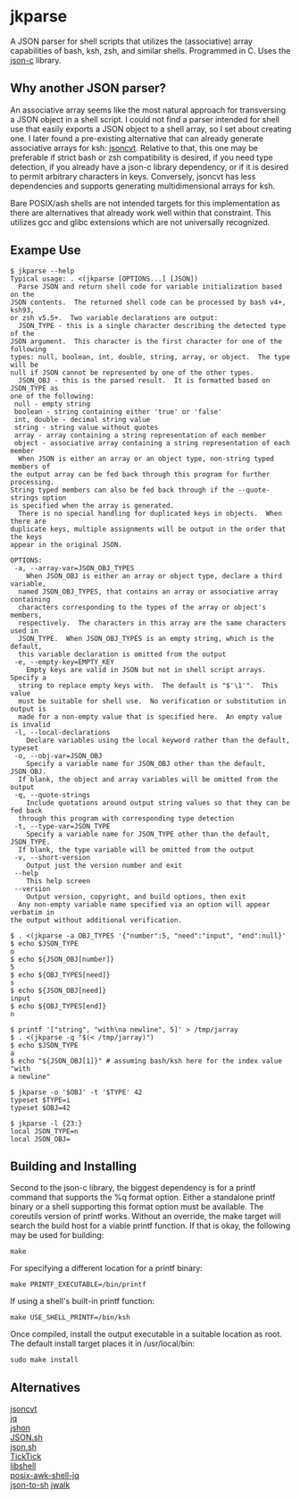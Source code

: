 jkparse
=======

A JSON parser for shell scripts that utilizes the (associative) array
capabilities of bash, ksh, zsh, and similar shells.  Programmed in C.
Uses the [json-c](https://github.com/json-c/json-c/wiki) library.


Why another JSON parser?
------------------------

An associative array seems like the most natural approach for
transversing a JSON object in a shell script.  I could not find a parser
intended for shell use that easily exports a JSON object to a shell
array, so I set about creating one.  I later found a pre-existing
alternative that can already generate associative arrays for ksh: 
[jsoncvt](https://github.com/krz8/jsoncvt).  Relative to that, this one
may be preferable if strict bash or zsh compatibility is desired, if you
need type detection, if you already have a json-c library dependency, or
if it is desired to permit arbitrary characters in keys.  Conversely,
jsoncvt has less dependencies and supports generating multidimensional
arrays for ksh.  
  
Bare POSIX/ash shells are not intended targets for this implementation
as there are alternatives that already work well within that constraint.
This utilizes gcc and glibc extensions which are not universally
recognized.  


Exampe Use
----------

	$ jkparse --help
	Typical usage: . <(jkparse [OPTIONS...] [JSON])
	  Parse JSON and return shell code for variable initialization based on the
	JSON contents.  The returned shell code can be processed by bash v4+, ksh93,
	or zsh v5.5+.  Two variable declarations are output:
	  JSON_TYPE - this is a single character describing the detected type of the
	JSON argument.  This character is the first character for one of the following
	types: null, boolean, int, double, string, array, or object.  The type will be
	null if JSON cannot be represented by one of the other types.
	  JSON_OBJ - this is the parsed result.  It is formatted based on JSON_TYPE as
	one of the following:
	 null - empty string
	 boolean - string containing either 'true' or 'false'
	 int, double - decimal string value
	 string - string value without quotes
	 array - array containing a string representation of each member
	 object - associative array containing a string representation of each member
	  When JSON is either an array or an object type, non-string typed members of
	the output array can be fed back through this program for further processing.
	String typed members can also be fed back through if the --quote-strings option
	is specified when the array is generated.
	  There is no special handling for duplicated keys in objects.  When there are
	duplicate keys, multiple assignments will be output in the order that the keys
	appear in the original JSON.

	OPTIONS:
	 -a, --array-var=JSON_OBJ_TYPES
	    When JSON_OBJ is either an array or object type, declare a third variable,
	  named JSON_OBJ_TYPES, that contains an array or associative array containing
	  characters corresponding to the types of the array or object's members,
	  respectively.  The characters in this array are the same characters used in
	  JSON_TYPE.  When JSON_OBJ_TYPES is an empty string, which is the default,
	  this variable declaration is omitted from the output
	 -e, --empty-key=EMPTY_KEY
	    Empty keys are valid in JSON but not in shell script arrays.  Specify a
	  string to replace empty keys with.  The default is "$'\1'".  This value
	  must be suitable for shell use.  No verification or substitution in output is
	  made for a non-empty value that is specified here.  An empty value is invalid
	 -l, --local-declarations
	    Declare variables using the local keyword rather than the default, typeset
	 -o, --obj-var=JSON_OBJ
	    Specify a variable name for JSON_OBJ other than the default, JSON_OBJ.
	  If blank, the object and array variables will be omitted from the output
	 -q, --quote-strings
	    Include quotations around output string values so that they can be fed back
	  through this program with corresponding type detection
	 -t, --type-var=JSON_TYPE
	    Specify a variable name for JSON_TYPE other than the default, JSON_TYPE.
	  If blank, the type variable will be omitted from the output
	 -v, --short-version
	    Output just the version number and exit
	 --help
	    This help screen
	 --version
	    Output version, copyright, and build options, then exit
	  Any non-empty variable name specified via an option will appear verbatim in
	the output without additional verification.

	$ . <(jkparse -a OBJ_TYPES '{"number":5, "need":"input", "end":null}'
	$ echo $JSON_TYPE
	o
	$ echo ${JSON_OBJ[number]}
	5
	$ echo ${OBJ_TYPES[need]}
	s
	$ echo ${JSON_OBJ[need]}
	input
	$ echo ${OBJ_TYPES[end]}
	n

	$ printf '["string", "with\na newline", 5]' > /tmp/jarray
	$ . <(jkparse -q "$(< /tmp/jarray)")
	$ echo $JSON_TYPE
	a
	$ echo "${JSON_OBJ[1]}" # assuming bash/ksh here for the index value
	"with
	a newline"
	
	$ jkparse -o '$OBJ' -t '$TYPE' 42
	typeset $TYPE=i
	typeset $OBJ=42
	
	$ jkparse -l {23:}
	local JSON_TYPE=n
	local JSON_OBJ=


Building and Installing
-----------------------

Second to the json-c library, the biggest dependency is for a printf
command that supports the %q format option.  Either a standalone printf
binary or a shell supporting this format option must be available.  The
coreutils version of printf works.  Without an override, the make target
will search the build host for a viable printf function.  If that is
okay, the following may be used for building:  

	make

For specifying a different location for a printf binary:  

	make PRINTF_EXECUTABLE=/bin/printf

If using a shell's built-in printf function:  

	make USE_SHELL_PRINTF=/bin/ksh

Once compiled, install the output executable in a suitable location as
root.  The default install target places it in /usr/local/bin:  

	sudo make install


Alternatives
------------

[jsoncvt](https://github.com/krz8/jsoncvt)  
[jq](https://stedolan.github.io/jq/)  
[jshon](http://kmkeen.com/jshon/)  
[JSON.sh](https://github.com/dominictarr/JSON.sh)  
[json.sh](https://github.com/rcrowley/json.sh)  
[TickTick](https://github.com/kristopolous/TickTick)  
[libshell](https://github.com/legionus/libshell)  
[posix-awk-shell-jq](https://github.com/vcheckzen/posix-awk-shell-jq)  
[json-to-sh](https://github.com/mlvzk/json-to-sh)
[jwalk](https://github.com/shellbound/jwalk/)
